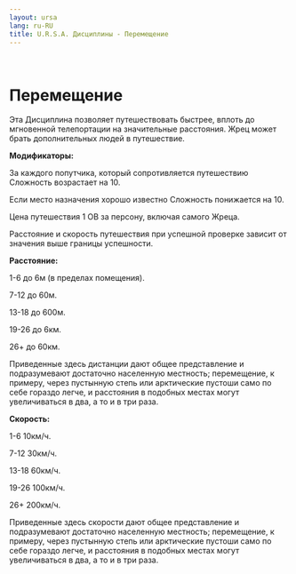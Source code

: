 ```yaml
---
layout: ursa
lang: ru-RU
title: U.R.S.A. Дисциплины - Перемещение
---
```


<div id="nav-placeholder"></div>
<script>
$(function(){
  $("#nav-placeholder").load("/ursa_doc/navbar.html");
});
</script>

<br>

# Перемещение

Эта Дисциплина позволяет путешествовать быстрее, вплоть до мгновенной телепортации на значительные расстояния. Жрец может брать дополнительных людей в путешествие.

**Модификаторы:**

За каждого попутчика, который сопротивляется путешествию Сложность возрастает на 10.

Если место назначения хорошо известно Сложность понижается на 10.

Цена путешествия 1 ОВ за персону, включая самого Жреца.

Расстояние и скорость путешествия при успешной проверке зависит от значения выше границы успешности.

**Расстояние:**

1-6 до 6м (в пределах помещения).

7-12 до 60м.

13-18 до 600м.

19-26 до 6км.

26+ до 60км.

Приведенные здесь дистанции дают общее представление и подразумевают достаточно населенную местность; перемещение, к примеру, через пустынную степь или арктические пустоши само по себе гораздо легче, и расстояния в подобных местах могут увеличиваться в два, а то и в три раза. 

**Скорость:**

1-6 10км/ч.

7-12 30км/ч.

13-18 60км/ч.

19-26 100км/ч.

26+ 200км/ч.

Приведенные здесь скорости дают общее представление и подразумевают достаточно населенную местность; перемещение, к примеру, через пустынную степь или арктические пустоши само по себе гораздо легче, и расстояния в подобных местах могут увеличиваться в два, а то и в три раза. 
